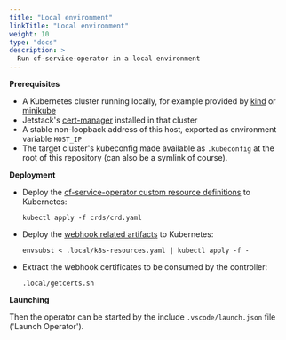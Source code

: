 ```yaml
---
title: "Local environment"
linkTitle: "Local environment"
weight: 10
type: "docs"
description: >
  Run cf-service-operator in a local environment
---
```


**Prerequisites**
- A Kubernetes cluster running locally, for example provided by [kind](https://kind.sigs.k8s.io) or [minikube](https://minikube.sigs.k8s.io/)
- Jetstack's [cert-manager](https://cert-manager.io) installed in that cluster
- A stable non-loopback address of this host, exported as environment variable `HOST_IP`
- The target cluster's kubeconfig made available as `.kubeconfig` at the root of this repository (can also be a symlink of course).

**Deployment**
- Deploy the [cf-service-operator custom resource definitions](https://github.com/sap/cf-service-operator/blob/main/crds/crd.yaml) to Kubernetes:
  ```
  kubectl apply -f crds/crd.yaml
  ```
- Deploy the [webhook related artifacts](https://github.com/sap/cf-service-operator/blob/main/.local/k8s-resources.yaml) to Kubernetes:
  ```
  envsubst < .local/k8s-resources.yaml | kubectl apply -f -
  ```
- Extract the webhook certificates to be consumed by the controller:
  ```
  .local/getcerts.sh
  ```

**Launching**

Then the operator can be started by the include `.vscode/launch.json` file ('Launch Operator').

